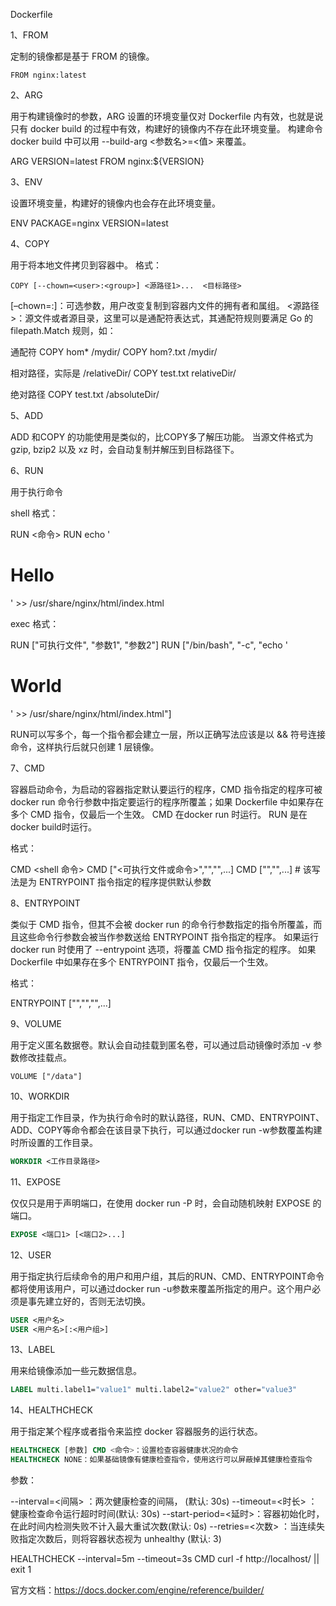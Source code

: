 Dockerfile

1、FROM

定制的镜像都是基于 FROM 的镜像。

```docker
FROM nginx:latest
```

2、ARG

用于构建镜像时的参数，ARG 设置的环境变量仅对 Dockerfile 内有效，也就是说只有 docker build 的过程中有效，构建好的镜像内不存在此环境变量。
构建命令 docker build 中可以用 --build-arg <参数名>=<值> 来覆盖。

ARG  VERSION=latest
FROM nginx:${VERSION}

3、ENV

设置环境变量，构建好的镜像内也会存在此环境变量。

ENV PACKAGE=nginx VERSION=latest

4、COPY

用于将本地文件拷贝到容器中。
格式：

```docker
COPY [--chown=<user>:<group>] <源路径1>...  <目标路径>
```

[–chown=:]：可选参数，用户改变复制到容器内文件的拥有者和属组。
<源路径>：源文件或者源目录，这里可以是通配符表达式，其通配符规则要满足 Go 的 filepath.Match 规则，如：

通配符
COPY hom* /mydir/
COPY hom?.txt /mydir/

相对路径，实际是 <WORKDIR>/relativeDir/
COPY test.txt relativeDir/

绝对路径
COPY test.txt /absoluteDir/

5、ADD

ADD 和COPY 的功能使用是类似的，比COPY多了解压功能。
当源文件格式为gzip, bzip2 以及 xz 时，会自动复制并解压到目标路径下。

6、RUN

用于执行命令

shell 格式：

RUN <命令>
RUN echo '<h1>Hello</h1>' >> /usr/share/nginx/html/index.html

exec 格式：

RUN ["可执行文件", "参数1", "参数2"]
RUN ["/bin/bash", "-c", "echo '<h1>World</h1>' >> /usr/share/nginx/html/index.html"]

RUN可以写多个，每一个指令都会建立一层，所以正确写法应该是以 && 符号连接命令，这样执行后就只创建 1 层镜像。

7、CMD

容器启动命令，为启动的容器指定默认要运行的程序，CMD 指令指定的程序可被 docker run 命令行参数中指定要运行的程序所覆盖；如果 Dockerfile 中如果存在多个 CMD 指令，仅最后一个生效。
CMD 在docker run 时运行。
RUN 是在 docker build时运行。

格式：

CMD <shell 命令> 
CMD ["<可执行文件或命令>","<param1>","<param2>",...] 
CMD ["<param1>","<param2>",...]  # 该写法是为 ENTRYPOINT 指令指定的程序提供默认参数

8、ENTRYPOINT

类似于 CMD 指令，但其不会被 docker run 的命令行参数指定的指令所覆盖，而且这些命令行参数会被当作参数送给 ENTRYPOINT 指令指定的程序。
如果运行 docker run 时使用了 --entrypoint 选项，将覆盖 CMD 指令指定的程序。
如果 Dockerfile 中如果存在多个 ENTRYPOINT 指令，仅最后一个生效。

格式：

ENTRYPOINT ["<executeable>","<param1>","<param2>",...]

9、VOLUME

用于定义匿名数据卷。默认会自动挂载到匿名卷，可以通过启动镜像时添加 -v 参数修改挂载点。

```docker
VOLUME ["/data"]
```

10、WORKDIR

用于指定工作目录，作为执行命令时的默认路径，RUN、CMD、ENTRYPOINT、ADD、COPY等命令都会在该目录下执行，可以通过docker run -w参数覆盖构建时所设置的工作目录。

```dockerfile
WORKDIR <工作目录路径>
```

11、EXPOSE

仅仅只是用于声明端口，在使用 docker run -P 时，会自动随机映射 EXPOSE 的端口。

```dockerfile
EXPOSE <端口1> [<端口2>...]
```

12、USER

用于指定执行后续命令的用户和用户组，其后的RUN、CMD、ENTRYPOINT命令都将使用该用户，可以通过docker run -u参数来覆盖所指定的用户。这个用户必须是事先建立好的，否则无法切换。

```dockerfile
USER <用户名>
USER <用户名>[:<用户组>]
```

13、LABEL

用来给镜像添加一些元数据信息。

```dockerfile
LABEL multi.label1="value1" multi.label2="value2" other="value3"
```

14、HEALTHCHECK

用于指定某个程序或者指令来监控 docker 容器服务的运行状态。

```dockerfile
HEALTHCHECK [参数] CMD <命令>：设置检查容器健康状况的命令
HEALTHCHECK NONE：如果基础镜像有健康检查指令，使用这行可以屏蔽掉其健康检查指令
```

参数：

--interval=<间隔> ：两次健康检查的间隔， (默认: 30s)
--timeout=<时长> ：健康检查命令运行超时时间(默认: 30s)
--start-period=<延时>：容器初始化时，在此时间内检测失败不计入最大重试次数(默认: 0s)
--retries=<次数> ：当连续失败指定次数后，则将容器状态视为 unhealthy (默认: 3)

HEALTHCHECK --interval=5m --timeout=3s  CMD curl -f http://localhost/ || exit 1


官方文档：https://docs.docker.com/engine/reference/builder/
